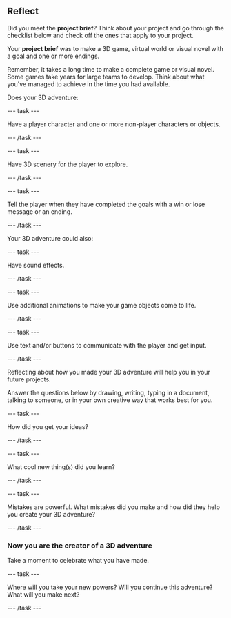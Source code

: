 ## Reflect

Did you meet the **project brief**? Think about your project and go through the checklist below and check off the ones that apply to your project.

Your **project brief** was to make a 3D game, virtual world or visual novel with a goal and one or more endings.

Remember, it takes a long time to make a complete game or visual novel. Some games take years for large teams to develop. Think about what you've managed to achieve in the time you had available.

Does your 3D adventure:

--- task ---

Have a player character and one or more non-player characters or objects.

--- /task ---

--- task ---

Have 3D scenery for the player to explore.

--- /task ---

--- task ---

Tell the player when they have completed the goals with a win or lose message or an ending. 

--- /task ---

Your 3D adventure could also:

--- task ---

Have sound effects.

--- /task ---

--- task ---

Use additional animations to make your game objects come to life.

--- /task ---

--- task ---

Use text and/or buttons to communicate with the player and get input.

--- /task ---

Reflecting about how you made your 3D adventure will help you in your future projects.

Answer the questions below by drawing, writing, typing in a document, talking to someone, or in your own creative way that works best for you.

--- task ---

How did you get your ideas? 

--- /task ---

--- task ---

What cool new thing(s) did you learn?

--- /task ---

--- task ---

Mistakes are powerful. What mistakes did you make and how did they help you create your 3D adventure?

--- /task ---

### Now you are the creator of a 3D adventure

Take a moment to celebrate what you have made.

--- task ---

Where will you take your new powers? Will you continue this adventure? What will you make next? 

--- /task ---
